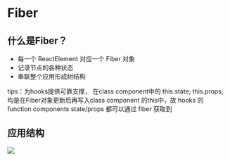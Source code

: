 <!--
 * @Author: your name
 * @Date: 2021-10-14 21:01:33
 * @LastEditTime: 2021-11-17 18:14:28
 * @LastEditors: Please set LastEditors
 * @Description: In User Settings Edit
 * @FilePath: \Note\src\4_框架\React\20211014_Fiber.md
-->

# Fiber

## 什么是Fiber？

- 每一个 ReactElement 对应一个 Fiber 对象
- 记录节点的各种状态
- 串联整个应用形成树结构

tips：为hooks提供可靠支撑， 在class component中的 this.state; this.props; 均是在Fiber对象更新后再写入class component 的this中，故 hooks 的 function components state/props 都可以通过 fiber 获取到

## 应用结构

![](../images/20211014_Fiber.jpg)


